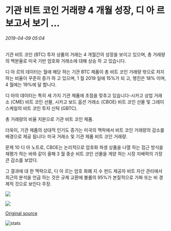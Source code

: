 # 기관 비트 코인 거래량 4 개월 성장, 디 아 르 보고서 보기 ...

###### 2019-04-09 05:04

기관 비트 코인 (BTC) 투자 상품의 거래는 4 개월간의 성장을 보이고 있으며, 총 거래량의 백분율로 미국 기반 암호화 거래소에 대해 상승 하 고 있습니다.

디 아 르의 데이터는 월에 해당 하는 기관 BTC 제품이 총 비트 코인 거래량 밖으로 차지 하는 비율이 꾸준히 증가 하 고 있으며, 1 월 2019 일에 15%가 되 고, 행진은 18% 이며, 4 월에는 19%에 달 합니다.

디 아의 데이터는 특히 세 가지 기관 제품에 초점을 맞추고 있습니다-시카고 상업 거래소 (CME) 비트 코인 선물, 시카고 보드 옵션 거래소 (CBOE) 비트 코인 선물 및 그레이 스케일의 비트 코인 투자 신탁 (GBTC).

총 거래량의 비율 지분으로 기관 비트 코인 제품.

더욱이, 기관 제품의 상대적 인기도 증가는 미국의 맥락에서 비트 코인 거래량의 감소를 배경으로 제공 됩니다: 미국 거래소 및 기관 제품 비트 코인 거래량.

문제 10 디 아 노트로, CBOE는 논리적으로 암호화 파생 상품을 나열 하는 접근 방식을 재평가 하는 바와 같이 올해 3 월 중순 비트 코인 선물을 게양 하는 시장 지배력의 가장 큰 감소를 보았다.

그 결과에 대 한 맥락으로, 디 아 르는 암호 화폐 지 수 펀드 제공자 비트 자산 관리에서 최근의 분석을 언급 하는 것은 규제 교환에 볼륨의 95%가 본질적으로 가짜 또는 비 경제적 것으로 보인다 주장.

![](https://s3.cointelegraph.com/storage/uploads/view/85fae8b3496cb4450006d5c10f98c2e3.png)

![](https://s3.cointelegraph.com/storage/uploads/view/187c3aab47637337a9cb6f8504fca001.png)

[Original source](https://cointelegraph.com/news/institutional-bitcoin-trading-volumes-see-fourth-month-of-growth-diar-reports)

![stats](https://c.statcounter.com/11760860/0/a89fa40b/1/ "stats")